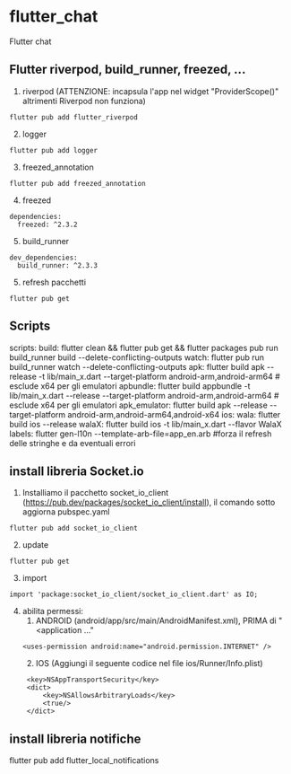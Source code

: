 # flutter_chat
Flutter chat


## Flutter riverpod, build_runner, freezed, ...
1. riverpod (ATTENZIONE: incapsula l'app nel widget "ProviderScope()" altrimenti Riverpod non funziona)
```agsl
flutter pub add flutter_riverpod
```
2. logger
```agsl
flutter pub add logger
```
3. freezed_annotation
```agsl
flutter pub add freezed_annotation
```
4. freezed
```agsl
dependencies:
  freezed: ^2.3.2
```
5. build_runner
```agsl
dev_dependencies:
  build_runner: ^2.3.3
```
5. refresh pacchetti
```agsl
flutter pub get
```

## Scripts
scripts:
build: flutter clean && flutter pub get && flutter packages pub run build_runner build --delete-conflicting-outputs
watch: flutter pub run build_runner watch --delete-conflicting-outputs
apk: flutter build apk --release -t lib/main_x.dart --target-platform android-arm,android-arm64  # esclude x64 per gli emulatori
apbundle: flutter build appbundle -t lib/main_x.dart  --release --target-platform android-arm,android-arm64  # esclude x64 per gli emulatori
apk_emulator: flutter build apk --release --target-platform android-arm,android-arm64,android-x64
ios:
wala: flutter build ios --release
walaX: flutter build ios -t lib/main_x.dart --flavor WalaX
labels: flutter gen-l10n --template-arb-file=app_en.arb #forza il refresh delle stringhe e da eventuali errori


## install libreria Socket.io
1. Installiamo il pacchetto socket_io_client (https://pub.dev/packages/socket_io_client/install), il comando sotto aggiorna pubspec.yaml
```agsl
flutter pub add socket_io_client
```
2. update
```agsl
flutter pub get
```
3. import
```agsl
import 'package:socket_io_client/socket_io_client.dart' as IO;
```
4. abilita permessi:
   1. ANDROID (android/app/src/main/AndroidManifest.xml), PRIMA di "<application ..."
    ```agsl
    <uses-permission android:name="android.permission.INTERNET" />
    ```
   2. IOS (Aggiungi il seguente codice nel file ios/Runner/Info.plist)
   ```agsl
    <key>NSAppTransportSecurity</key>
    <dict>
        <key>NSAllowsArbitraryLoads</key>
        <true/>
    </dict>
    ```


## install libreria notifiche
flutter pub add flutter_local_notifications
